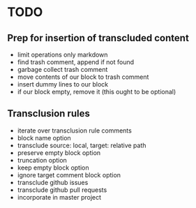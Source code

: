 TODO
====

Prep for insertion of transcluded content
-----------------------------------------

-	limit operations only markdown
-	find trash comment, append if not found
-	garbage collect trash comment
-	move contents of our block to trash comment
-	insert dummy lines to our block
-	if our block empty, remove it (this ought to be optional)

Transclusion rules
------------------

-	iterate over transclusion rule comments
-	block name option
-	transclude source: local, target: relative path
-	preserve empty block option
-	truncation option
-	keep empty block option
-	ignore target comment block option
-	transclude github issues
-	transclude github pull requests
-	incorporate in master project
